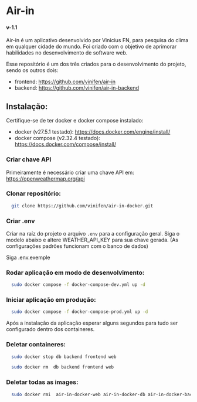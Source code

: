 # Air-in
#### v-1.1

Air-in é um aplicativo desenvolvido por Vinicius FN, para pesquisa do clima em qualquer cidade do mundo. Foi criado com o objetivo de aprimorar habilidades no desenvolvimento de software web.

Esse repositório é um dos três criados para o desenvolvimento do projeto, sendo os outros dois:
- frontend: https://github.com/vinifen/air-in
- backend: https://github.com/vinifen/air-in-backend


## Instalação:

Certifique-se de ter docker e docker compose instalado:
- docker (v27.5.1 testado): https://docs.docker.com/engine/install/
- docker compose (v2.32.4 testado): https://docs.docker.com/compose/install/

### Criar chave API 
Primeiramente é necessário criar uma chave API em: https://openweathermap.org/api


### Clonar repositório:

```bash
  git clone https://github.com/vinifen/air-in-docker.git
```

### Criar .env

Criar na raíz do projeto o arquivo `.env` para a configuração geral.
Siga o modelo abaixo e altere WEATHER_API_KEY para sua chave gerada.
(As configurações padrões funcionam com o banco de dados)

Siga .env.exemple


### Rodar aplicação em modo de desenvolvimento:

```bash
  sudo docker compose -f docker-compose-dev.yml up -d
```

### Iniciar aplicação em produção:

```bash
  sudo docker compose -f docker-compose-prod.yml up -d
```
Após a instalação da aplicação esperar alguns segundos para tudo ser configurado dentro dos containeres.

### Deletar containeres:

```bash
  sudo docker stop db backend frontend web
```

```bash
  sudo docker rm  db backend frontend web
```

### Deletar todas as images:

```bash
  sudo docker rmi  air-in-docker-web air-in-docker-db air-in-docker-backend air-in-docker-frontend node:23-alpine3.20
```